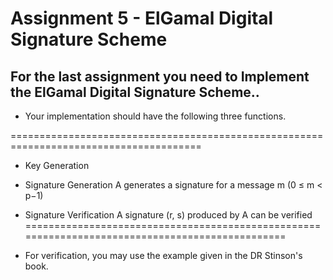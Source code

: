 # Assignment 5 - ElGamal Digital Signature Scheme

## For the last assignment you need to Implement the ElGamal Digital Signature Scheme..

- Your implementation should have the following three functions.


=======================================================================================
- Key Generation

- Signature Generation
A generates a signature for a message m (0 ≤ m < p−1) 

- Signature Verification
A signature (r, s) produced by A can be verified
================================================================================================

- For verification, you may use the example given in the DR Stinson's book.